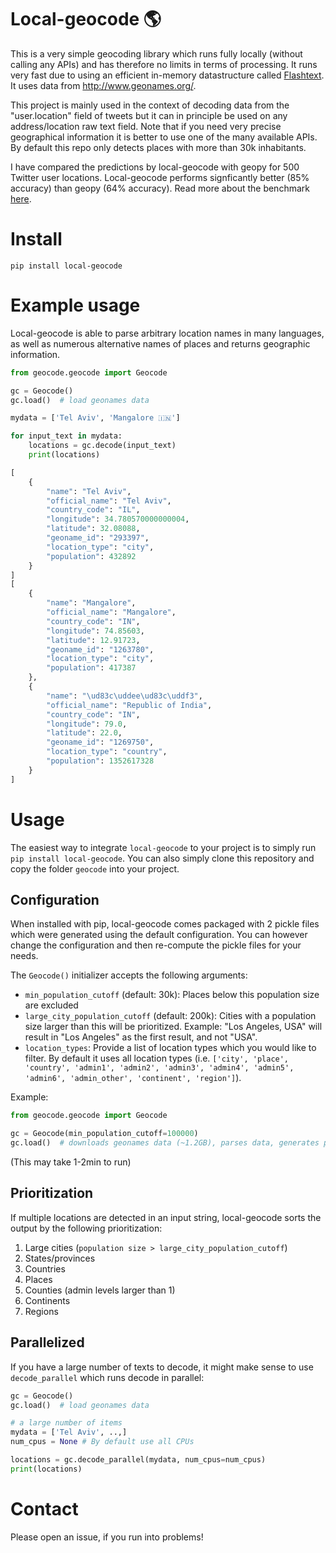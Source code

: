 # Local-geocode :earth_americas:

This is a very simple geocoding library which runs fully locally (without calling any APIs) and has therefore no limits in terms of processing. It runs very fast due to using an efficient in-memory datastructure called [Flashtext](https://github.com/vi3k6i5/flashtext). It uses data from http://www.geonames.org/.

This project is mainly used in the context of decoding data from the "user.location" field of tweets but it can in principle be used on any address/location raw text field. Note that if you need very precise geographical information it is better to use one of the many available APIs. By default this repo only detects places with more than 30k inhabitants.

I have compared the predictions by local-geocode with geopy for 500 Twitter user locations. Local-geocode performs signficantly better (85% accuracy) than geopy (64% accuracy). Read more about the benchmark [here](benchmark/benchmark.md).

# Install
```
pip install local-geocode
```

# Example usage
Local-geocode is able to parse arbitrary location names in many languages, as well as numerous alternative names of places and returns geographic information.

```python
from geocode.geocode import Geocode

gc = Geocode()
gc.load()  # load geonames data

mydata = ['Tel Aviv', 'Mangalore 🇮🇳']

for input_text in mydata:
    locations = gc.decode(input_text)
    print(locations)

[
    {
        "name": "Tel Aviv",
        "official_name": "Tel Aviv",
        "country_code": "IL",
        "longitude": 34.780570000000004,
        "latitude": 32.08088,
        "geoname_id": "293397",
        "location_type": "city",
        "population": 432892
    }
]
[
    {
        "name": "Mangalore",
        "official_name": "Mangalore",
        "country_code": "IN",
        "longitude": 74.85603,
        "latitude": 12.91723,
        "geoname_id": "1263780",
        "location_type": "city",
        "population": 417387
    },
    {
        "name": "\ud83c\uddee\ud83c\uddf3",
        "official_name": "Republic of India",
        "country_code": "IN",
        "longitude": 79.0,
        "latitude": 22.0,
        "geoname_id": "1269750",
        "location_type": "country",
        "population": 1352617328
    }
]
```

# Usage
The easiest way to integrate `local-geocode` to your project is to simply run `pip install local-geocode`. You can also simply clone this repository and copy the folder `geocode` into your project. 

## Configuration
When installed with pip, local-geocode comes packaged with 2 pickle files which were generated using the default configuration. You can however change the configuration and then re-compute the pickle files for your needs.

The `Geocode()` initializer accepts the following arguments:
* `min_population_cutoff` (default: 30k): Places below this population size are excluded
* `large_city_population_cutoff` (default: 200k): Cities with a population size larger than this will be prioritized. Example: "Los Angeles, USA" will result in "Los Angeles" as the first result, and not "USA".
* `location_types`: Provide a list of location types which you would like to filter. By default it uses all location types (i.e. `['city', 'place', 'country', 'admin1', 'admin2', 'admin3', 'admin4', 'admin5', 'admin6', 'admin_other', 'continent', 'region']`).

Example:
```python
from geocode.geocode import Geocode

gc = Geocode(min_population_cutoff=100000)
gc.load()  # downloads geonames data (~1.2GB), parses data, generates pickle files in <package folder>/geocode/data for new configuration
```
(This may take 1-2min to run)


## Prioritization
If multiple locations are detected in an input string, local-geocode sorts the output by the following prioritization:
1. Large cities (`population size > large_city_population_cutoff`)
2. States/provinces
3. Countries
4. Places
5. Counties (admin levels larger than 1)
6. Continents
7. Regions

## Parallelized
If you have a large number of texts to decode, it might make sense to use `decode_parallel` which runs decode in parallel:
```python
gc = Geocode()
gc.load()  # load geonames data

# a large number of items
mydata = ['Tel Aviv', ..,]
num_cpus = None # By default use all CPUs

locations = gc.decode_parallel(mydata, num_cpus=num_cpus)
print(locations)
```

# Contact
Please open an issue, if you run into problems!
